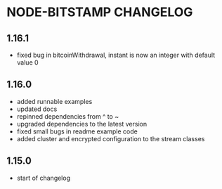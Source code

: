 # NODE-BITSTAMP CHANGELOG

## 1.16.1

* fixed bug in bitcoinWithdrawal, instant is now an integer with default value 0

## 1.16.0

* added runnable examples
* updated docs
* repinned dependencies from ^ to ~
* upgraded dependencies to the latest version
* fixed small bugs in readme example code
* added cluster and encrypted configuration to the stream classes

## 1.15.0

* start of changelog